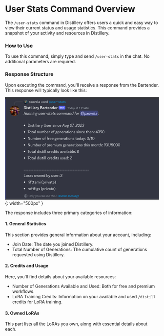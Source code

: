 # User Stats Command Overview

The `/user-stats` command in Distillery offers users a quick and easy way to view their current status and usage statistics. This command provides a snapshot of your activity and resources in Distillery.

### How to Use
To use this command, simply type and send `/user-stats` in the chat. No additional parameters are required.

### Response Structure
Upon executing the command, you'll receive a response from the Bartender. This response will typically look like this:

![user_stats](1_user_stats.png){: width="500px" }

The response includes three primary categories of information:

#### 1. General Statistics
This section provides general information about your account, including:

- Join Date: The date you joined Distillery.
- Total Number of Generations: The cumulative count of generations requested using Distillery.

#### 2. Credits and Usage
Here, you'll find details about your available resources:

- Number of Generations Available and Used: Both for free and premium workflows.
- LoRA Training Credits: Information on your available and used `/distill` credits for LoRA training.

#### 3. Owned LoRAs
This part lists all the LoRAs you own, along with essential details about each.

